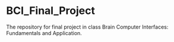 # BCI_Final_Project
The repository for final project in class Brain Computer Interfaces: Fundamentals and Application.
